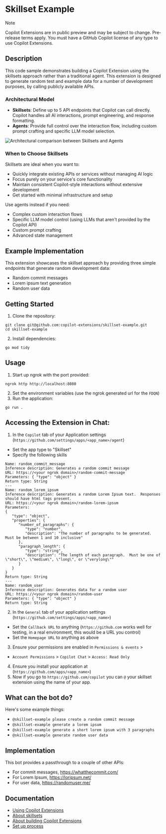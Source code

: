 # Skillset Example

> [!NOTE]
> Copilot Extensions are in public preview and may be subject to change. Pre-release terms apply.
> You must have a GitHub Copilot license of any type to use Copilot Extensions.

## Description

This code sample demonstrates building a Copilot Extension using the skillsets approach rather than a traditional agent. This extension is designed to generate random test and example data for a number of development purposes, by calling publicly available APIs.

### Architectural Model
- **Skillsets**: Define up to 5 API endpoints that Copilot can call directly. Copilot handles all AI interactions, prompt engineering, and response formatting.
- **Agents**: Provide full control over the interaction flow, including custom prompt crafting and specific LLM model selection.

![Architectural comparison between Skillsets and Agents](https://github.com/user-attachments/assets/9c5d6489-afb5-47c2-be73-2561d89dfde3)


### When to Choose Skillsets
Skillsets are ideal when you want to:
- Quickly integrate existing APIs or services without managing AI logic
- Focus purely on your service's core functionality
- Maintain consistent Copilot-style interactions without extensive development
- Get started with minimal infrastructure and setup

Use agents instead if you need:
- Complex custom interaction flows
- Specific LLM model control (using LLMs that aren't provided by the Copilot API)
- Custom prompt crafting
- Advanced state management

## Example Implementation

This extension showcases the skillset approach by providing three simple endpoints that generate random development data:
- Random commit messages
- Lorem ipsum text generation
- Random user data

## Getting Started
1. Clone the repository: 

```
git clone git@github.com:copilot-extensions/skillset-example.git
cd skillset-example
```

2. Install dependencies:

```
go mod tidy
```

## Usage

1. Start up ngrok with the port provided:

```
ngrok http http://localhost:8080
```

2. Set the environment variables (use the ngrok generated url for the `FDQN`)
3. Run the application:

```
go run .
```

## Accessing the Extension in Chat:

1. In the `Copilot` tab of your Application settings (`https://github.com/settings/apps/<app_name>/agent`)
- Set the app type to "Skillset"
- Specify the following skills
```
Name: random_commit_message
Inference description: Generates a random commit message
URL: https://<your ngrok domain>/random-commit-message
Parameters: { "type": "object" }
Return type: String
---
Name: random_lorem_ipsum 
Inference description: Generates a random Lorem Ipsum text.  Responses should have html tags present.
URL: https://<your ngrok domain>/random-lorem-ipsum
Parameters: 
{
   "type": "object",
   "properties": {
      "number_of_paragraphs": {
         "type": "number",
         "description": "The number of paragraphs to be generated.  Must be between 1 and 10 inclusive"
      },
      "paragraph_length": {
         "type": "string",
         "description": "The length of each paragraph.  Must be one of \"short\", \"medium\", \"long\", or \"verylong\""
      }
   }
}
Return type: String
---
Name: random_user
Inference description: Generates data for a random user
URL: https://<your ngrok domain>/random-user
Parameters: { "type": "object" }
Return type: String
```

2. In the `General` tab of your application settings (`https://github.com/settings/apps/<app_name>`)
- Set the `Callback URL` to anything (`https://github.com` works well for testing, in a real environment, this would be a URL you control)
- Set the `Homepage URL` to anything as above
3. Ensure your permissions are enabled in `Permissions & events` > 
- `Account Permissions` > `Copilot Chat` > `Access: Read Only`
4. Ensure you install your application at (`https://github.com/apps/<app_name>`)
5. Now if you go to `https://github.com/copilot` you can `@` your skillset extension using the name of your app.

## What can the bot do?

Here's some example things:

* `@skillset-example please create a random commit message`
* `@skillset-example generate a lorem ipsum`
* `@skillset-example generate a short lorem ipsum with 3 paragraphs`
* `@skillset-example generate random user data`

## Implementation

This bot provides a passthrough to a couple of other APIs:

* For commit messages, https://whatthecommit.com/
* For Lorem Ipsum, https://loripsum.net/
* For user data, https://randomuser.me/

## Documentation
- [Using Copilot Extensions](https://docs.github.com/en/copilot/using-github-copilot/using-extensions-to-integrate-external-tools-with-copilot-chat)
- [About skillsets](https://docs.github.com/en/copilot/building-copilot-extensions/building-a-copilot-skillset-for-your-copilot-extension/about-copilot-skillsets)
- [About building Copilot Extensions](https://docs.github.com/en/copilot/building-copilot-extensions/about-building-copilot-extensions)
- [Set up process](https://docs.github.com/en/copilot/building-copilot-extensions/setting-up-copilot-extensions)
